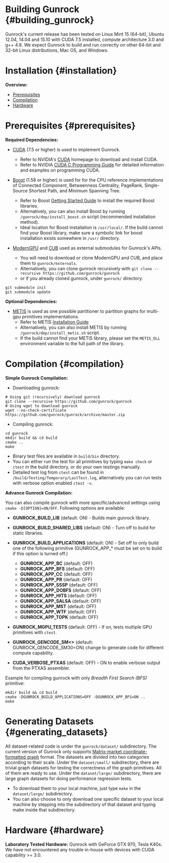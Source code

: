 Building Gunrock {#building_gunrock}
================

Gunrock's current release has been tested on Linux Mint 15 (64-bit), Ubuntu 12.04, 14.04 and 15.10 with CUDA 7.5 installed, compute architecture 3.0 and g++ 4.8. We expect Gunrock to build and run correctly on other 64-bit and 32-bit Linux distributions, Mac OS, and Windows.

Installation {#installation}
============

**Overview:**
* [Prerequisites](#prerequisites)
* [Compilation](#compilation)
* [Hardware](#hardware)


Prerequisites {#prerequisites}
=============

**Required Dependencies:**
* [CUDA](https://developer.nvidia.com/cuda-zone) (7.5 or higher) is used to implement Gunrock.
  * Refer to NVIDIA's [CUDA](https://developer.nvidia.com/cuda-downloads) homepage to download and install CUDA.
  * Refer to NVIDIA [CUDA C Programming Guide](http://docs.nvidia.com/cuda/cuda-c-programming-guide/index.html) for detailed information and examples on programming CUDA.

* [Boost](http://www.boost.org/users/history/version_1_58_0.html) (1.58 or higher) is used for for the CPU reference implementations of Connected Component, Betweenness Centrality, PageRank, Single-Source Shortest Path, and Minimum Spanning Tree.
  * Refer to Boost [Getting Started Guide](http://www.boost.org/doc/libs/1_58_0/more/getting_started/unix-variants.html) to install the required Boost libraries.
  * Alternatively, you can also install Boost by running `/gunrock/dep/install_boost.sh` script (recommended installation method).
  * Ideal location for Boost installation is `/usr/local/`. If the build cannot find your Boost library, make sure a symbolic link for boost installation exists somewhere in `/usr/` directory.

* [ModernGPU](https://github.com/moderngpu/moderngpu) and [CUB](http://nvlabs.github.io/cub/) used as external submodules for Gunrock's APIs.
  * You will need to download or clone ModernGPU and CUB, and place them to `gunrock/externals`.
  * Alternatively, you can clone gunrock recursively with `git clone --recursive https://github.com/gunrock/gunrock`
  * or if you already cloned gunrock, under `gunrock/` directory:

```
git submodule init
git submodule update
```

**Optional Dependencies:**
* [METIS](http://glaros.dtc.umn.edu/gkhome/metis/metis/overview) is used as one possible partitioner to partition graphs for multi-gpu primitives implementations.
  * Refer to METIS [Installation Guide](http://glaros.dtc.umn.edu/gkhome/metis/metis/download)
  * Alternatively, you can also install METIS by running `/gunrock/dep/install_metis.sh` script.
  * If the build cannot find your METIS library, please set the `METIS_DLL` environment variable to the full path of the library.

Compilation {#compilation}
===========

**Simple Gunrock Compilation:**
* Downloading gunrock:
```
# Using git (recursively) download gunrock
git clone --recursive https://github.com/gunrock/gunrock
# Using wget to download gunrock
wget --no-check-certificate https://github.com/gunrock/gunrock/archive/master.zip
```
* Compiling gunrock:
```
cd gunrock
mkdir build && cd build
cmake ..
make
```
* Binary test files are available in `build/bin` directory.
* You can either run the test for all primitives by typing `make check` or `ctest` in the build directory, or do your own testings manually.
* Detailed test log from `ctest` can be found in `/build/Testing/Temporary/LastTest.log`, alternatively you can run tests with verbose option enabled `ctest -v`.

**Advance Gunrock Compilation:**

You can also compile gunrock with more specific/advanced settings using `cmake -D[OPTION]=ON/OFF`. Following options are available:

* **GUNROCK_BUILD_LIB** (default: ON) - Builds main gunrock library.
* **GUNROCK_BUILD_SHARED_LIBS** (default: ON) - Turn off to build for static libraries.
* **GUNROCK_BUILD_APPLICATIONS** (default: ON) - Set off to only build one of the following primitive (GUNROCK\_APP\_* must be set on to build if this option is turned off.)
  * **GUNROCK_APP_BC** (default: OFF)
  * **GUNROCK_APP_BFS** (default: OFF)
  * **GUNROCK_APP_CC** (default: OFF)
  * **GUNROCK_APP_PR** (default: OFF)
  * **GUNROCK_APP_SSSP** (default: OFF)
  * **GUNROCK_APP_DOBFS** (default: OFF)
  * **GUNROCK_APP_HITS** (default: OFF)
  * **GUNROCK_APP_SALSA** (default: OFF)
  * **GUNROCK_APP_MST** (default: OFF)
  * **GUNROCK_APP_WTF** (default: OFF)
  * **GUNROCK_APP_TOPK** (default: OFF)

* **GUNROCK_MGPU_TESTS** (default: OFF) - If on, tests multiple GPU primitives with `ctest`.
* **GUNROCK_GENCODE_SM<>** (default: GUNROCK_GENCODE_SM30=ON) change to generate code for different compute capability.
* **CUDA_VERBOSE_PTXAS** (default: OFF) - ON to enable verbose output from the PTXAS assembler.

Example for compiling gunrock with only *Breadth First Search (BFS)* primitive:
```
mkdir build && cd build
cmake -DGUNROCK_BUILD_APPLICATIONS=OFF -DGUNROCK_APP_BFS=ON ..
make
```

Generating Datasets {#generating_datasets}
===================

All dataset-related code is under the `gunrock/dataset/` subdirectory. The current version of Gunrock only supports [Matrix-market coordinate-formatted graph](http://math.nist.gov/MatrixMarket/formats.html) format. The datasets are divided into two categories according to their scale. Under the `dataset/small/` subdirectory, there are trivial graph datasets for testing the correctness of the graph primitives. All of them are ready to use. Under the `dataset/large/` subdirectory, there are large graph datasets for doing performance regression tests.
* To download them to your local machine, just type `make` in the `dataset/large/` subdirectory.
* You can also choose to only download one specific dataset to your local machine by stepping into the subdirectory of that dataset and typing make inside that subdirectory.



Hardware {#hardware}
========

**Laboratory Tested Hardware:** Gunrock with GeForce GTX 970, Tesla K40s. We have not encountered any trouble in-house with devices with CUDA capability >= 3.0.
